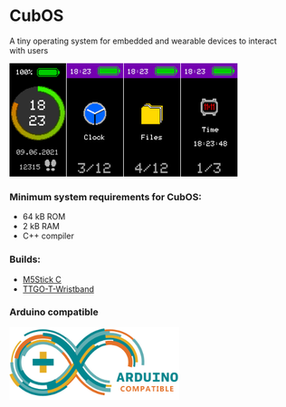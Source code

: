 # CubOS

A tiny operating system for embedded and wearable devices to interact with users

<img alt="CubOS watch screenshot" src="documentation\images\screenshots\screenshots.png" width="403">

### Minimum system requirements for CubOS:
* 64 kB ROM
* 2 kB RAM
* С++ compiler

### Builds:
* [M5Stick C](releases/M5StickC/)
* [TTGO-T-Wristband](releases/TTGO_T-Wristband/)

### Arduino compatible
<img alt="arduino compatible" src="documentation\images\arduino_compatible.png" width="300">



